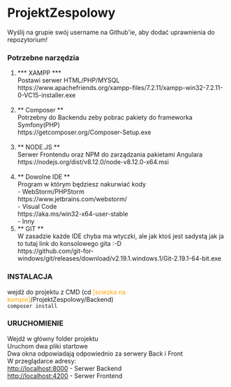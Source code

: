# ProjektZespolowy
Wyślij na grupie swój username na Github'ie, aby dodać uprawnienia do repozytorium!

### Potrzebne narzędzia<br />
<ol style="list-style-type:decimal;">
<li>
*** XAMPP ***<br />
Postawi serwer HTML/PHP/MYSQL<br />
https://www.apachefriends.org/xampp-files/7.2.11/xampp-win32-7.2.11-0-VC15-installer.exe<br />
<br />
</li>
<li>
** Composer **<br />
Potrzebny do Backendu zeby pobrac pakiety do frameworka Symfony(PHP)<br />
https://getcomposer.org/Composer-Setup.exe<br />
<br />
</li>
<li>** NODE.JS **<br />
Serwer Frontendu oraz NPM do zarządzania pakietami Angulara<br />
https://nodejs.org/dist/v8.12.0/node-v8.12.0-x64.msi<br />
<br />
</li>
<li>
** Dowolne IDE **<br />
Program w którym będziesz nakurwiać kody<br />
- WebStorm/PHPStorm <br />https://www.jetbrains.com/webstorm/<br />
- Visual Code <br />https://aka.ms/win32-x64-user-stable<br />
- Inny
</li>
<li>
** GIT **<br />
W zasadzie każde IDE chyba ma wtyczki, ale jak ktoś jest sadystą jak ja to tutaj link do konsolowego gita :-D<br />
https://github.com/git-for-windows/git/releases/download/v2.19.1.windows.1/Git-2.19.1-64-bit.exe
</li>
</ol>

### INSTALACJA<br />
wejdź do projektu z CMD (cd <span style="color:orange;">[sciezka na kompie]</span>/ProjektZespolowy/Backend)<br />
```composer install```<br />

### URUCHOMIENIE<br />
Wejdź w główny folder projektu<br />
Uruchom dwa pliki startowe<br />
Dwa okna odpowiadają odpowiednio za serwery Back i Front<br />
W przeglądarce adresy:<br />
<a href="http://localhost:8000" target="_blank">http://localhost:8000</a> - Serwer Backend<br />
<a href="http://localhost:4200" target="_blank">http://localhost:4200</a> - Serwer Frontend<br />
